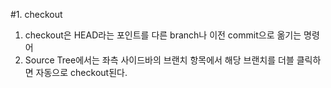 #1. checkout
1. checkout은 HEAD라는 포인트를 다른 branch나 이전 commit으로 옮기는 명령어
2. Source Tree에서는 좌측 사이드바의 브랜치 항목에서 해당 브랜치를 더블 클릭하면 자동으로 checkout된다. 